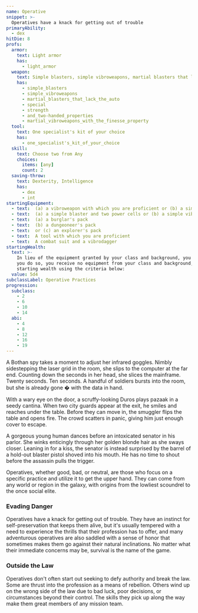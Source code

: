 ```yaml
---
name: Operative
snippet: >-
  Operatives have a knack for getting out of trouble
primaryAbility:
  - dex
hitDie: 8
profs:
  armor:
    text: Light armor
    has:
      - light_armor
  weapon:
    text: Simple blasters, simple vibroweapons, martial blasters that lack the auto, special, strength, and two-handed properties, martial vibroweapons with the finesse property
    has:
      - simple_blasters
      - simple_vibroweapons
      - martial_blasters_that_lack_the_auto
      - special
      - strength
      - and_two-handed_properties
      - martial_vibroweapons_with_the_finesse_property
  tool:
    text: One specialist's kit of your choice
    has:
      - one_specialist's_kit_of_your_choice
  skill:
    text: Choose two from Any
    choices:
      items: [any]
      count: 2
  saving-throw:
    text: Dexterity, Intelligence
    has:
      - dex
      - int
startingEquipment:
  - text:  (a) a vibroweapon with which you are proficient or (b) a simple blaster and a power cell
  - text:  (a) a simple blaster and two power cells or (b) a simple vibroweapon and a light physical shield
  - text:  (a) a burglar's pack
  - text:  (b) a dungeoneer's pack
  - text:  or (c) an explorer's pack
  - text:  A tool with which you are proficient
  - text:  A combat suit and a vibrodagger
startingWealth:
  text: >-
    In lieu of the equipment granted by your class and background, you can elect to purchase your starting gear. If
    you do so, you receive no equipment from your class and background, and instead roll for your
    starting wealth using the criteria below:
  value: 5d4
subclassLabel: Operative Practices
progression:
  subclass:
    - 2
    - 6
    - 10
    - 14
  abi:
    - 4
    - 8
    - 12
    - 16
    - 19
---
```

A Bothan spy takes a moment to adjust her infrared goggles. Nimbly sidestepping the laser grid in the room, she slips to the computer at the far end. Counting down the seconds in her head, she slices the mainframe. Twenty seconds. Ten seconds. A handful of soldiers bursts into the room, but she is already gone � with the data in hand. 

With a wary eye on the door, a scruffy-looking Duros plays pazaak in a seedy cantina. When two city guards appear at the exit, he smiles and reaches under the table. Before they can move in, the smuggler flips the table and opens fire. The crowd scatters in panic, giving him just enough cover to escape. 

A gorgeous young human dances before an intoxicated senator in his parlor. She winks enticingly through her golden blonde hair as she sways closer. Leaning in for a kiss, the senator is instead surprised by the barrel of a hold-out blaster pistol shoved into his mouth. He has no time to shout before the assassin pulls the trigger. 

Operatives, whether good, bad, or neutral, are those who focus on a specific practice and utilize it to get the upper hand. They can come from any world or region in the galaxy, with origins from the lowliest scoundrel to the once social elite.

### Evading Danger
Operatives have a knack for getting out of trouble. They have an instinct for self-preservation that keeps them alive, but it's usually tempered with a need to experience the thrills that their profession has to offer, and many adventurous operatives are also saddled with a sense of honor that sometimes makes them go against their natural inclinations. No matter what their immediate concerns may be, survival is the name of the game.

### Outside the Law
Operatives don't often start out seeking to defy authority and break the law. Some are thrust into the profession as a means of rebellion. Others wind up on the wrong side of the law due to bad luck, poor decisions, or circumstances beyond their control. The skills they pick up along the way make them great members of any mission team.
